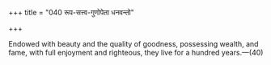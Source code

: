 +++
title = "040 रूप-सत्त्व-गुणोपेता धनवन्तो"

+++

Endowed with beauty and the quality of goodness, possessing wealth, and fame, with full enjoyment and righteous, they live for a hundred years.—(40)